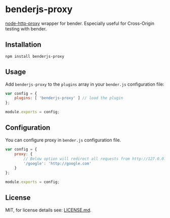 # benderjs-proxy

[node-http-proxy](https://github.com/nodejitsu/node-http-proxy) wrapper for bender. Especially useful for Cross-Origin testing with bender.

## Installation

```
npm install benderjs-proxy
```

## Usage

Add `benderjs-proxy` to the `plugins` array in your `bender.js` configuration file:

```javascript
var config = {
	plugins: [ 'benderjs-proxy' ] // load the plugin
};

module.exports = config;
```

## Configuration

You can configure proxy in `bender.js` configuration file.
```javascript
var config = {
	proxy: {
		// Below option will redirect all requests from http://127.0.0.1:1030/google to http://google.com
		'/google': 'http://google.com'
	}
};

module.exports = config;
```

## License

MIT, for license details see: [LICENSE.md](https://github.com/benderjs/benderjs-jquery/blob/master/LICENSE.md).

